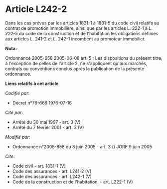 # Article L242-2

Dans les cas prévus par les articles 1831-1 à 1831-5 du code civil relatifs au contrat de promotion immobilière, ainsi que
par les articles L. 222-1 à L. 222-5 du code de la construction et de l'habitation les obligations définies aux articles L.
241-2 et L. 242-1 incombent au promoteur immobilier.

**Nota:**

Ordonnance 2005-658 2005-06-08 art. 5 : Les dispositions du présent titre, à l'exception de celles de l'article 2, ne
s'appliquent qu'aux marchés, contrats ou conventions conclus après la publication de la présente ordonnance.

**Liens relatifs à cet article**

_Codifié par_:

  - Décret n°76-666 1976-07-16

_Cité par_:

  - Arrêté du 30 mai 1997 - art. 3 (V)
  - Arrêté du 7 février 2001 - art. 3 (V)

_Modifié par_:

  - Ordonnance n°2005-658 du 8 juin 2005 - art. 3 () JORF 9 juin 2005

_Cite_:

  - Code civil - art. 1831-1 (V)
  - Code des assurances - art. L241-2 (V)
  - Code des assurances - art. L242-1 (V)
  - Code de la construction et de l'habitation. - art. L222-1 (V)
